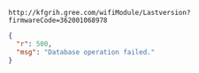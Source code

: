 `http://kfgrih.gree.com/wifiModule/Lastversion?firmwareCode=362001068978`

```json
{
  "r": 500,
  "msg": "Database operation failed."
}
```